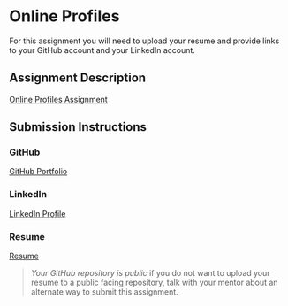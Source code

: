 # Online Profiles
For this assignment you will need to upload your resume and provide links to your GitHub account and your LinkedIn account.

## Assignment Description
[Online Profiles Assignment](https://education.launchcode.org/liftoff/modules/assignments/online-profiles)

## Submission Instructions
 
### GitHub
[GitHub Portfolio](https://www.github.com/ncarrero)
 
### LinkedIn
[LinkedIn Profile](https://www.linkedin.com/in/nicole-carrero-72609b83/)

### Resume
[Resume](https://docs.google.com/document/d/1M74_oLBzIsasGy1w5nIaU8Gn43cvTD6Dk5-4ysk2gVE/edit?usp=sharing)

> *Your GitHub repository is public* if you do not want to upload your resume to a public facing repository, talk with your mentor about an alternate way to submit this assignment.
